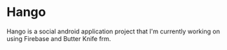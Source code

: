 # Hango

Hango is a social android application project that I'm currently working on using Firebase and Butter Knife frm.
